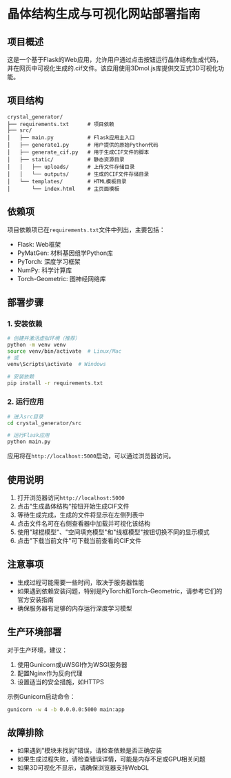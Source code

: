 # 晶体结构生成与可视化网站部署指南

## 项目概述

这是一个基于Flask的Web应用，允许用户通过点击按钮运行晶体结构生成代码，并在网页中可视化生成的.cif文件。该应用使用3Dmol.js库提供交互式3D可视化功能。

## 项目结构

```
crystal_generator/
├── requirements.txt      # 项目依赖
├── src/
│   ├── main.py           # Flask应用主入口
│   ├── generate1.py      # 用户提供的原始Python代码
│   ├── generate_cif.py   # 用于生成CIF文件的脚本
│   ├── static/           # 静态资源目录
│   │   ├── uploads/      # 上传文件存储目录
│   │   └── outputs/      # 生成的CIF文件存储目录
│   └── templates/        # HTML模板目录
│       └── index.html    # 主页面模板
```

## 依赖项

项目依赖项已在`requirements.txt`文件中列出，主要包括：

- Flask: Web框架
- PyMatGen: 材料基因组学Python库
- PyTorch: 深度学习框架
- NumPy: 科学计算库
- Torch-Geometric: 图神经网络库

## 部署步骤

### 1. 安装依赖

```bash
# 创建并激活虚拟环境（推荐）
python -m venv venv
source venv/bin/activate  # Linux/Mac
# 或
venv\Scripts\activate  # Windows

# 安装依赖
pip install -r requirements.txt
```

### 2. 运行应用

```bash
# 进入src目录
cd crystal_generator/src

# 运行Flask应用
python main.py
```

应用将在`http://localhost:5000`启动，可以通过浏览器访问。

## 使用说明

1. 打开浏览器访问`http://localhost:5000`
2. 点击"生成晶体结构"按钮开始生成CIF文件
3. 等待生成完成，生成的文件将显示在左侧列表中
4. 点击文件名可在右侧查看器中加载并可视化该结构
5. 使用"球棍模型"、"空间填充模型"和"线框模型"按钮切换不同的显示模式
6. 点击"下载当前文件"可下载当前查看的CIF文件

## 注意事项

- 生成过程可能需要一些时间，取决于服务器性能
- 如果遇到依赖安装问题，特别是PyTorch和Torch-Geometric，请参考它们的官方安装指南
- 确保服务器有足够的内存运行深度学习模型

## 生产环境部署

对于生产环境，建议：

1. 使用Gunicorn或uWSGI作为WSGI服务器
2. 配置Nginx作为反向代理
3. 设置适当的安全措施，如HTTPS

示例Gunicorn启动命令：

```bash
gunicorn -w 4 -b 0.0.0.0:5000 main:app
```

## 故障排除

- 如果遇到"模块未找到"错误，请检查依赖是否正确安装
- 如果生成过程失败，请检查错误详情，可能是内存不足或GPU相关问题
- 如果3D可视化不显示，请确保浏览器支持WebGL

